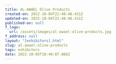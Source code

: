 ```yaml
---
title: AL-AWAEL Olive Products
created-on: 2022-10-04T22:48:48.431Z
updated-on: 2022-10-04T22:48:48.431Z
published-on: null
f_logo:
  url: /assets/images/al-awael-olive-products.jpg
f_address: null
layout: "[exhibitors].html"
slug: al-awael-olive-products
tags: exhibitors
date: 2022-10-05T10:49:07.866Z
---
```

